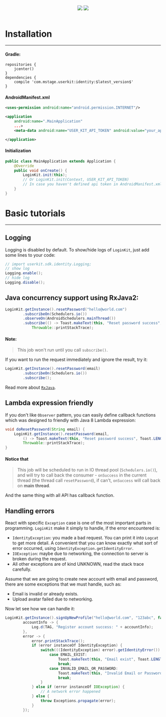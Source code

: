 <br>
<center>
<a href="https://bintray.com/mstage/mStage-SDK/LoginKit-SDK/_latestVersion"><img src="https://api.bintray.com/packages/mstage/mStage-SDK/LoginKit-SDK/images/download.svg"></img></a>  <img src="https://circleci.com/gh/jupitervn/userKit-Android-SDK/tree/master.svg?style=shield&circle-token=0cb9923a82f369171f87d827bbc497e11b495e6d"></img>
</center>
<br>

# Installation
-------
#### Gradle:
```
repositories {
    jcenter()
}
dependencies {
    compile 'com.mstage.userkit:identity:$latest_version$'
}
```

#### AndroidManifest.xml

```xml
<uses-permission android:name="android.permission.INTERNET"/>

<application
    android:name=".MainApplication"
    ...>
    <meta-data android:name="USER_KIT_API_TOKEN" android:value="your_api_token_here" />

</application>
```

#### Initialization
```Java
public class MainApplication extends Application {
    @Override
    public void onCreate() {
        LoginKit.init(this);
        // Or LoginKit.init(Context, USER_KIT_API_TOKEN)
        // In case you haven't defined api token in AndroidManifest.xml
    }
}

```

# Basic tutorials
----------
## Logging
Logging is disabled by default. To show/hide logs of `LoginKit`, just add some lines to your code:
```java
// import userkit.sdk.identity.Logging;
// show log
Logging.enable();
// hide log
Logging.disable();
```
## Java concurrency support using RxJava2:
```java
LoginKit.getInstance().resetPassword("hello@world.com")
        .subscribeOn(Schedulers.io())
        .observeOn(AndroidSchedulers.mainThread())
        .subscribe(() -> Toast.makeText(this, "Reset password success", Toast.LENGTH_SHORT).show(),
            Throwable::printStackTrace);
```
#### Note:
> This job won't run until you call `subscribe()`.

If you want to run the request immediately and ignore the result, try it:
```java
LoginKit.getInstance().resetPassword(email)
        .subscribeOn(Schedulers.io())
        .subscribe();
```
Read more about [`RxJava`](https://github.com/ReactiveX/RxJava/wiki).

## Lambda expression friendly
If you don't like `Observer` pattern, you can easily define callback functions
which was designed to friendly with Java 8 Lambda expression:
```java
void doResetPassword(String email) {
    LoginKit.getInstance().resetPassword(email,
        () -> Toast.makeText(this, "Reset password success", Toast.LENGTH_SHORT).show(),
        Throwable::printStackTrace);
}
```
#### Notice that
> This job will be scheduled to run in IO thread pool (`Schedulers.io()`), and will try to call back the consumer - `onSuccess` in the current thread (the thread call `resetPassword`), if can't, `onSuccess` will call back on **main thread**.

And the same thing with all API has callback function.
## Handling errors
React with specific `Exception` case is one of the most important parts in programming.
`LoginKit` make it simply to handle, if the error encountered is:
  * `IdentityException`: you made a bad request.
  You can print it into `Logcat` to get more detail. A convenient that you can know exactly
  what sort of error occurred, using `IdentityException.getIdentityError`.
  * `IOException`: maybe due to networking, the connection to server is broken during the request.
  * All other exceptions are of kind UNKNOWN, read the stack trace carefully.

Assume that we are going to create new account with email and password,
there are some exceptions that we must handle, such as:
  * Email is invalid or already exists.
  * Upload avatar failed due to networking.

Now let see how we can handle it:
```java
LoginKit.getInstance().signUpNewProfile("hello@world.com", "123abc", false, null,
        accountInfo -> {
            Log.d(TAG, "Register account success: " + accountInfo);
        },
        error -> {
            error.printStackTrace();
            if (error instanceOf IdentityException) {
                switch(((IdentityException) error).getIdentityError()) {
                    case EMAIL_EXIST:
                        Toast.makeText(this, "Email exist", Toast.LENGTH_SHORT).show();
                        break;
                    case INVALID_EMAIL_OR_PASSWORD:
                        Toast.makeText(this, "Invalid Email or Password", Toast.LENGTH_SHORT).show();
                        break;
                }
            } else if (error instanceOf IOException) {
                // A network error happened
            } else {
                throw Exceptions.propagate(error);
            }
        });
```
